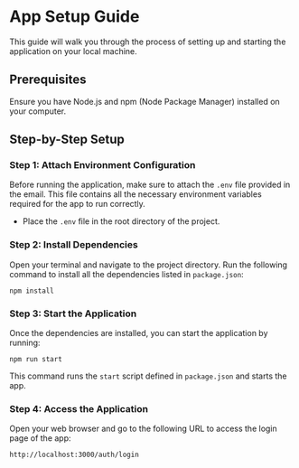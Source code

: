 # App Setup Guide

This guide will walk you through the process of setting up and starting the application on your local machine.

## Prerequisites

Ensure you have Node.js and npm (Node Package Manager) installed on your computer.

## Step-by-Step Setup

### Step 1: Attach Environment Configuration

Before running the application, make sure to attach the `.env` file provided in the email. This file contains all the necessary environment variables required for the app to run correctly.

- Place the `.env` file in the root directory of the project.

### Step 2: Install Dependencies

Open your terminal and navigate to the project directory. Run the following command to install all the dependencies listed in `package.json`:

`npm install`

### Step 3: Start the Application

Once the dependencies are installed, you can start the application by running:

`npm run start`

This command runs the `start` script defined in `package.json` and starts the app.

### Step 4: Access the Application

Open your web browser and go to the following URL to access the login page of the app:

`http://localhost:3000/auth/login`

